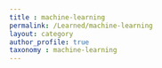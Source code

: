 ```yaml
---
title : machine-learning
permalink: /Learned/machine-learning
layout: category
author_profile: true
taxonomy : machine-learning
---
```

